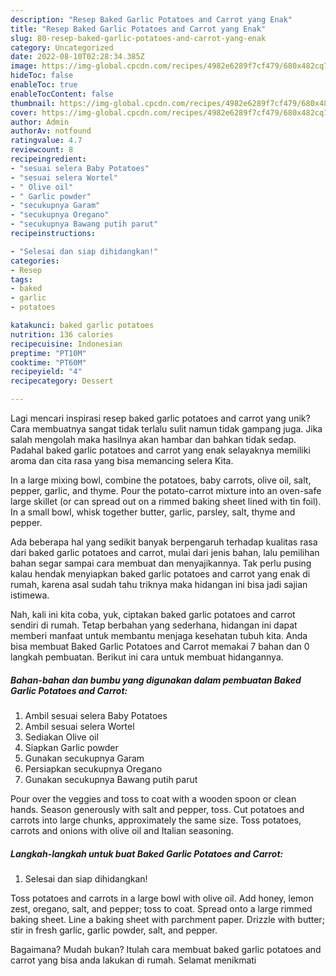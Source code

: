 ```yaml
---
description: "Resep Baked Garlic Potatoes and Carrot yang Enak"
title: "Resep Baked Garlic Potatoes and Carrot yang Enak"
slug: 80-resep-baked-garlic-potatoes-and-carrot-yang-enak
category: Uncategorized
date: 2022-08-10T02:28:34.385Z
image: https://img-global.cpcdn.com/recipes/4982e6289f7cf479/680x482cq70/baked-garlic-potatoes-and-carrot-foto-resep-utama.jpg
hideToc: false
enableToc: true
enableTocContent: false
thumbnail: https://img-global.cpcdn.com/recipes/4982e6289f7cf479/680x482cq70/baked-garlic-potatoes-and-carrot-foto-resep-utama.jpg
cover: https://img-global.cpcdn.com/recipes/4982e6289f7cf479/680x482cq70/baked-garlic-potatoes-and-carrot-foto-resep-utama.jpg
author: Admin
authorAv: notfound
ratingvalue: 4.7
reviewcount: 8
recipeingredient:
- "sesuai selera Baby Potatoes"
- "sesuai selera Wortel"
- " Olive oil"
- " Garlic powder"
- "secukupnya Garam"
- "secukupnya Oregano"
- "secukupnya Bawang putih parut"
recipeinstructions:

- "Selesai dan siap dihidangkan!"
categories:
- Resep
tags:
- baked
- garlic
- potatoes

katakunci: baked garlic potatoes 
nutrition: 136 calories
recipecuisine: Indonesian
preptime: "PT10M"
cooktime: "PT60M"
recipeyield: "4"
recipecategory: Dessert

---
```





Lagi mencari inspirasi resep baked garlic potatoes and carrot yang unik? Cara membuatnya sangat tidak terlalu sulit namun tidak gampang juga. Jika salah mengolah maka hasilnya akan hambar dan bahkan tidak sedap. Padahal baked garlic potatoes and carrot yang enak selayaknya memiliki aroma dan cita rasa yang bisa memancing selera Kita.





In a large mixing bowl, combine the potatoes, baby carrots, olive oil, salt, pepper, garlic, and thyme. Pour the potato-carrot mixture into an oven-safe large skillet (or can spread out on a rimmed baking sheet lined with tin foil). In a small bowl, whisk together butter, garlic, parsley, salt, thyme and pepper.

Ada beberapa hal yang sedikit banyak berpengaruh terhadap kualitas rasa dari baked garlic potatoes and carrot, mulai dari jenis bahan, lalu pemilihan bahan segar sampai cara membuat dan menyajikannya. Tak perlu pusing kalau hendak menyiapkan baked garlic potatoes and carrot yang enak di rumah, karena asal sudah tahu triknya maka hidangan ini bisa jadi sajian istimewa.






Nah, kali ini kita coba, yuk, ciptakan baked garlic potatoes and carrot sendiri di rumah. Tetap berbahan yang sederhana, hidangan ini dapat memberi manfaat untuk membantu menjaga kesehatan tubuh kita. Anda bisa membuat Baked Garlic Potatoes and Carrot memakai 7 bahan dan 0 langkah pembuatan. Berikut ini cara untuk membuat hidangannya.

<!--inarticleads1-->

##### Bahan-bahan dan bumbu yang digunakan dalam pembuatan Baked Garlic Potatoes and Carrot:

1. Ambil sesuai selera Baby Potatoes
1. Ambil sesuai selera Wortel
1. Sediakan  Olive oil
1. Siapkan  Garlic powder
1. Gunakan secukupnya Garam
1. Persiapkan secukupnya Oregano
1. Gunakan secukupnya Bawang putih parut


Pour over the veggies and toss to coat with a wooden spoon or clean hands. Season generously with salt and pepper, toss. Cut potatoes and carrots into large chunks, approximately the same size. Toss potatoes, carrots and onions with olive oil and Italian seasoning. 

<!--inarticleads2-->

##### Langkah-langkah untuk buat Baked Garlic Potatoes and Carrot:


1. Selesai dan siap dihidangkan!

Toss potatoes and carrots in a large bowl with olive oil. Add honey, lemon zest, oregano, salt, and pepper; toss to coat. Spread onto a large rimmed baking sheet. Line a baking sheet with parchment paper. Drizzle with butter; stir in fresh garlic, garlic powder, salt, and pepper. 

Bagaimana? Mudah bukan? Itulah cara membuat baked garlic potatoes and carrot yang bisa anda lakukan di rumah. Selamat menikmati
